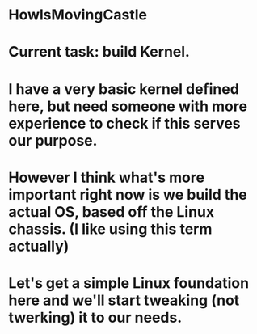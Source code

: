 # HowlsMovingCastle

# Current task: build Kernel.
# I have a very basic kernel defined here, but need someone with more experience to check if this serves our purpose.
# However I think what's more important right now is we build the actual OS, based off the Linux chassis. (I like using this term actually)
# Let's get a simple Linux foundation here and we'll start tweaking (not twerking) it to our needs.
